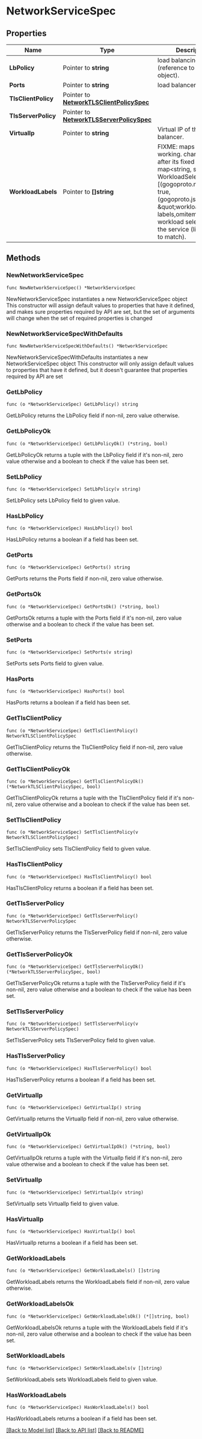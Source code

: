 # NetworkServiceSpec

## Properties

Name | Type | Description | Notes
------------ | ------------- | ------------- | -------------
**LbPolicy** | Pointer to **string** | load balancing policy (reference to LbPolicy object). | [optional] 
**Ports** | Pointer to **string** | load balancer port. | [optional] 
**TlsClientPolicy** | Pointer to [**NetworkTLSClientPolicySpec**](networkTLSClientPolicySpec.md) |  | [optional] 
**TlsServerPolicy** | Pointer to [**NetworkTLSServerPolicySpec**](networkTLSServerPolicySpec.md) |  | [optional] 
**VirtualIp** | Pointer to **string** | Virtual IP of the load balancer. | [optional] 
**WorkloadLabels** | Pointer to **[]string** | FIXME: maps are not working. change this after its fixed map&lt;string, string&gt; WorkloadSelector  &#x3D; 1 [(gogoproto.nullable) &#x3D; true, (gogoproto.jsontag) &#x3D; \&quot;workload-labels,omitempty\&quot;]; workload selector for the service (list of labels to match). | [optional] 

## Methods

### NewNetworkServiceSpec

`func NewNetworkServiceSpec() *NetworkServiceSpec`

NewNetworkServiceSpec instantiates a new NetworkServiceSpec object
This constructor will assign default values to properties that have it defined,
and makes sure properties required by API are set, but the set of arguments
will change when the set of required properties is changed

### NewNetworkServiceSpecWithDefaults

`func NewNetworkServiceSpecWithDefaults() *NetworkServiceSpec`

NewNetworkServiceSpecWithDefaults instantiates a new NetworkServiceSpec object
This constructor will only assign default values to properties that have it defined,
but it doesn't guarantee that properties required by API are set

### GetLbPolicy

`func (o *NetworkServiceSpec) GetLbPolicy() string`

GetLbPolicy returns the LbPolicy field if non-nil, zero value otherwise.

### GetLbPolicyOk

`func (o *NetworkServiceSpec) GetLbPolicyOk() (*string, bool)`

GetLbPolicyOk returns a tuple with the LbPolicy field if it's non-nil, zero value otherwise
and a boolean to check if the value has been set.

### SetLbPolicy

`func (o *NetworkServiceSpec) SetLbPolicy(v string)`

SetLbPolicy sets LbPolicy field to given value.

### HasLbPolicy

`func (o *NetworkServiceSpec) HasLbPolicy() bool`

HasLbPolicy returns a boolean if a field has been set.

### GetPorts

`func (o *NetworkServiceSpec) GetPorts() string`

GetPorts returns the Ports field if non-nil, zero value otherwise.

### GetPortsOk

`func (o *NetworkServiceSpec) GetPortsOk() (*string, bool)`

GetPortsOk returns a tuple with the Ports field if it's non-nil, zero value otherwise
and a boolean to check if the value has been set.

### SetPorts

`func (o *NetworkServiceSpec) SetPorts(v string)`

SetPorts sets Ports field to given value.

### HasPorts

`func (o *NetworkServiceSpec) HasPorts() bool`

HasPorts returns a boolean if a field has been set.

### GetTlsClientPolicy

`func (o *NetworkServiceSpec) GetTlsClientPolicy() NetworkTLSClientPolicySpec`

GetTlsClientPolicy returns the TlsClientPolicy field if non-nil, zero value otherwise.

### GetTlsClientPolicyOk

`func (o *NetworkServiceSpec) GetTlsClientPolicyOk() (*NetworkTLSClientPolicySpec, bool)`

GetTlsClientPolicyOk returns a tuple with the TlsClientPolicy field if it's non-nil, zero value otherwise
and a boolean to check if the value has been set.

### SetTlsClientPolicy

`func (o *NetworkServiceSpec) SetTlsClientPolicy(v NetworkTLSClientPolicySpec)`

SetTlsClientPolicy sets TlsClientPolicy field to given value.

### HasTlsClientPolicy

`func (o *NetworkServiceSpec) HasTlsClientPolicy() bool`

HasTlsClientPolicy returns a boolean if a field has been set.

### GetTlsServerPolicy

`func (o *NetworkServiceSpec) GetTlsServerPolicy() NetworkTLSServerPolicySpec`

GetTlsServerPolicy returns the TlsServerPolicy field if non-nil, zero value otherwise.

### GetTlsServerPolicyOk

`func (o *NetworkServiceSpec) GetTlsServerPolicyOk() (*NetworkTLSServerPolicySpec, bool)`

GetTlsServerPolicyOk returns a tuple with the TlsServerPolicy field if it's non-nil, zero value otherwise
and a boolean to check if the value has been set.

### SetTlsServerPolicy

`func (o *NetworkServiceSpec) SetTlsServerPolicy(v NetworkTLSServerPolicySpec)`

SetTlsServerPolicy sets TlsServerPolicy field to given value.

### HasTlsServerPolicy

`func (o *NetworkServiceSpec) HasTlsServerPolicy() bool`

HasTlsServerPolicy returns a boolean if a field has been set.

### GetVirtualIp

`func (o *NetworkServiceSpec) GetVirtualIp() string`

GetVirtualIp returns the VirtualIp field if non-nil, zero value otherwise.

### GetVirtualIpOk

`func (o *NetworkServiceSpec) GetVirtualIpOk() (*string, bool)`

GetVirtualIpOk returns a tuple with the VirtualIp field if it's non-nil, zero value otherwise
and a boolean to check if the value has been set.

### SetVirtualIp

`func (o *NetworkServiceSpec) SetVirtualIp(v string)`

SetVirtualIp sets VirtualIp field to given value.

### HasVirtualIp

`func (o *NetworkServiceSpec) HasVirtualIp() bool`

HasVirtualIp returns a boolean if a field has been set.

### GetWorkloadLabels

`func (o *NetworkServiceSpec) GetWorkloadLabels() []string`

GetWorkloadLabels returns the WorkloadLabels field if non-nil, zero value otherwise.

### GetWorkloadLabelsOk

`func (o *NetworkServiceSpec) GetWorkloadLabelsOk() (*[]string, bool)`

GetWorkloadLabelsOk returns a tuple with the WorkloadLabels field if it's non-nil, zero value otherwise
and a boolean to check if the value has been set.

### SetWorkloadLabels

`func (o *NetworkServiceSpec) SetWorkloadLabels(v []string)`

SetWorkloadLabels sets WorkloadLabels field to given value.

### HasWorkloadLabels

`func (o *NetworkServiceSpec) HasWorkloadLabels() bool`

HasWorkloadLabels returns a boolean if a field has been set.


[[Back to Model list]](../README.md#documentation-for-models) [[Back to API list]](../README.md#documentation-for-api-endpoints) [[Back to README]](../README.md)


